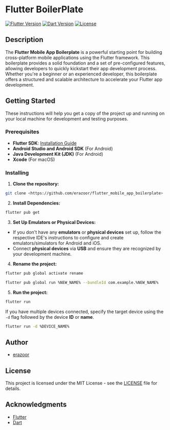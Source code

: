 # Flutter BoilerPlate

[![Flutter Version](https://img.shields.io/badge/flutter-v2.5.2-blue.svg)](https://flutter.dev/docs/get-started/install) [![Dart Version](https://img.shields.io/badge/dart-v2.14.3-blue.svg)](https://dart.dev/) [![License](https://img.shields.io/badge/license-MIT-blue.svg)](LICENSE.md)

## Description

The **Flutter Mobile App Boilerplate** is a powerful starting point for building cross-platform mobile applications using the Flutter framework. This boilerplate provides a solid foundation and a set of pre-configured features, allowing developers to quickly kickstart their app development process. Whether you're a beginner or an experienced developer, this boilerplate offers a structured and scalable architecture to accelerate your Flutter app development.

## Getting Started

These instructions will help you get a copy of the project up and running on your local machine for development and testing purposes.

### Prerequisites

- **Flutter SDK**: [Installation Guide](https://flutter.dev/docs/get-started/install)
- **Android Studio and Android SDK** (For Android)
- **Java Development Kit (JDK)** (For Android)
- **Xcode** (For macOS)

### Installing

1. **Clone the repository:**

```bash
git clone <https://github.com/erazoor/flutter_mobile_app_boilerplate>
```

2. **Install Dependencies:**

```bash
flutter pub get
```

3. **Set Up Emulators or Physical Devices:**

- If you don't have any **emulators** or **physical devices** set up, follow the respective IDE's instructions to configure and create emulators/simulators for Android and iOS.
- Connect **physical devices** via **USB** and ensure they are recognized by your development machine.

4. **Rename the project:**

```bash
flutter pub global activate rename
```
```bash
flutter pub global run %NEW_NAME% --bundleId com.example.%NEW_NAME%
```

5. **Run the project:**

```bash
flutter run
```

If you have multiple devices connected, specify the target device using the `-d` flag followed by the device **ID** or **name**.

```bash
flutter run -d %DEVICE_NAME%
```

## Author

- [erazoor](https://github.com/erazoor)

## License

This project is licensed under the MIT License - see the [LICENSE](LICENSE.md) file for details.

## Acknowledgments

- [Flutter](https://flutter.dev/)
- [Dart](https://dart.dev/)